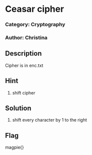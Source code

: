 # Ceasar cipher
### Category: Cryptography
### Author: Christina
## Description
Cipher is in enc.txt

## Hint
1. shift cipher
## Solution
1. shift every character by 1 to the right
## Flag
magpie{}

